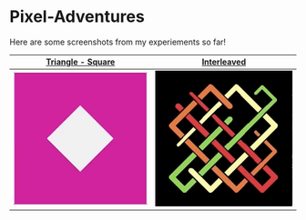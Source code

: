 # Pixel-Adventures

Here are some screenshots from my experiements so far!

| [Triangle - Square](examples/trianglessquare) | [Interleaved](examples/interleaved) |
| --- | --- |
| ![Triangle](examples/trianglessquare/example_triangle.gif) | ![Interleaved](examples/interleaved/example_interleaved.gif) |

